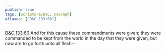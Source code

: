 ```yaml
---
publish: true
tags: [Scripture/DaC, noGraph]
aliases: ["D&C 133:60"]
---
```

[D&C 133:60](https://churchofjesuschrist.org/study/scriptures/dc-testament/dc/133?lang=eng&id=p60#p60) And for this cause these commandments were given; they were commanded to be kept from the world in the day that they were given, but now are to go forth unto all flesh--

